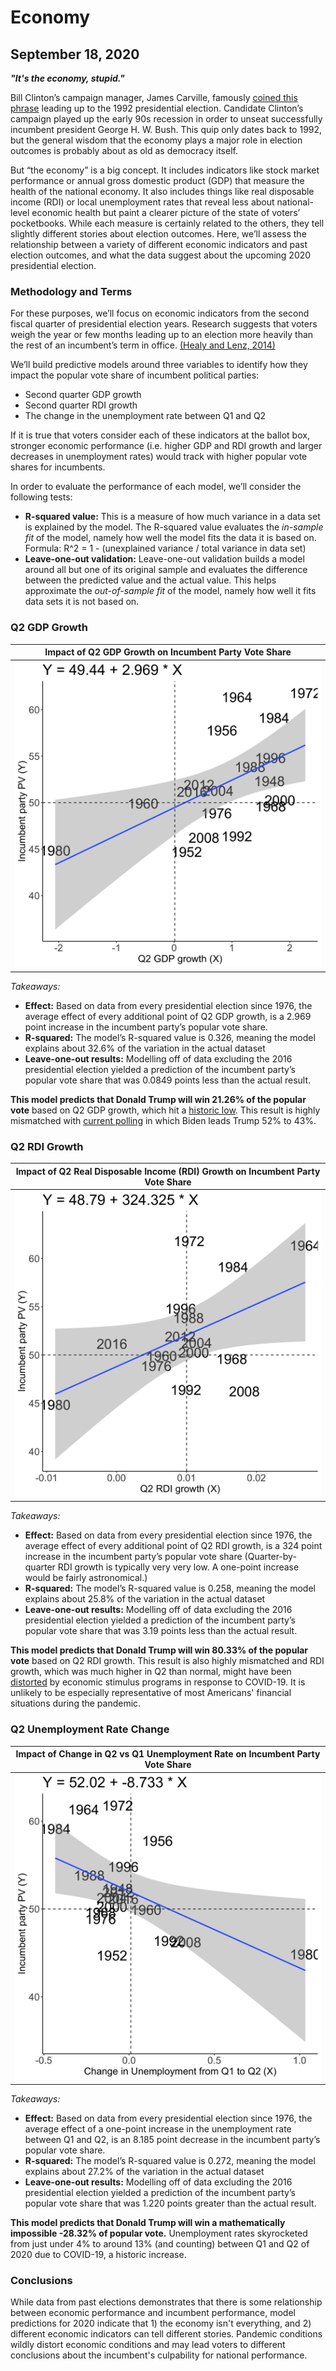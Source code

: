 # Economy
## September 18, 2020

**_"It's the economy, stupid."_**

Bill Clinton’s campaign manager, James Carville, famously [coined this phrase](https://www.cnn.com/2020/05/08/opinions/economy-2020-election-trump-biden-zelizer/index.html) leading up to the 1992 presidential election. Candidate Clinton’s campaign played up the early 90s recession in order to unseat successfully incumbent president George H. W. Bush. This quip only dates back to 1992, but the general wisdom that the economy plays a major role in election outcomes is probably about as old as democracy itself.

But “the economy” is a big concept. It includes indicators like stock market performance or annual gross domestic product (GDP) that measure the health of the national economy. It also includes things like real disposable income (RDI) or local unemployment rates that reveal less about national-level economic health but paint a clearer picture of the state of voters’ pocketbooks. While each measure is certainly related to the others, they tell slightly different stories about election outcomes. Here, we’ll assess the relationship between a variety of different economic indicators and past election outcomes, and what the data suggest about the upcoming 2020 presidential election.

### Methodology and Terms
For these purposes, we’ll focus on economic indicators from the second fiscal quarter of presidential election years. Research suggests that voters weigh the year or few months leading up to an election more heavily than the rest of an incumbent’s term in office. [(Healy and Lenz, 2014)](https://hollis.harvard.edu/primo-explore/fulldisplay?docid=TN_cdi_gale_infotracacademiconefile_A354446646&context=PC&vid=HVD2&search_scope=everything&tab=everything&lang=en_US)


We’ll build predictive models around three variables to identify how they impact the popular vote share of incumbent political parties:
- Second quarter GDP growth
- Second quarter RDI growth
- The change in the unemployment rate between Q1 and Q2

If it is true that voters consider each of these indicators at the ballot box, stronger economic performance (i.e. higher GDP and RDI growth and larger decreases in unemployment rates) would track with higher popular vote shares for incumbents.

In order to evaluate the performance of each model, we’ll consider the following tests:
- **R-squared value:** This is a measure of how much variance in a data set is explained by the model. The R-squared value evaluates the _in-sample fit_ of the model, namely how well the model fits the data it is based on. Formula: R^2 = 1 - (unexplained variance / total variance in data set)
- **Leave-one-out validation:** Leave-one-out validation builds a model around all but one of its original sample and evaluates the difference between the predicted value and the actual value. This helps approximate the _out-of-sample fit_ of the model, namely how well it fits data sets it is not based on.

### Q2 GDP Growth

| Impact of Q2 GDP Growth on Incumbent Party Vote Share   |  
:-------------------------:|
| ![](figures/q2_gdp_plot.png)|  

_Takeaways:_
- **Effect:** Based on data from every presidential election since 1976, the average effect of every additional point of Q2 GDP growth, is a 2.969 point increase in the incumbent party’s popular vote share. 
- **R-squared:** The model’s R-squared value is 0.326, meaning the model explains about 32.6% of the variation in the actual dataset
- **Leave-one-out results:** Modelling off of data excluding the 2016 presidential election yielded a prediction of the incumbent party’s popular vote share that was 0.0849 points less than the actual result.

**This model predicts that Donald Trump will win 21.26% of the popular vote** based on Q2 GDP growth, which hit a [historic low](https://www.washingtonpost.com/business/2020/07/30/gdp-q2-coronavirus/). This result is highly mismatched with [current polling](https://www.npr.org/2020/09/18/914103948/poll-biden-maintains-lead-over-trump) in which Biden leads Trump 52% to 43%. 

### Q2 RDI Growth

| Impact of Q2 Real Disposable Income (RDI) Growth on Incumbent Party Vote Share   |  
:-------------------------:|
| ![](figures/q2_rdi_plot.png)|  

_Takeaways:_
- **Effect:** Based on data from every presidential election since 1976, the average effect of every additional point of Q2 RDI growth, is a 324 point increase in the incumbent party’s popular vote share (Quarter-by-quarter RDI growth is typically very very low. A one-point increase would be fairly astronomical.)
- **R-squared:** The model’s R-squared value is 0.258, meaning the model explains about 25.8% of the variation in the actual dataset
- **Leave-one-out results:** Modelling off of data excluding the 2016 presidential election yielded a prediction of the incumbent party’s popular vote share that was 3.19 points less than the actual result.

**This model predicts that Donald Trump will win 80.33% of the popular vote** based on Q2 RDI growth. This result is also highly mismatched and RDI growth, which was much higher in Q2 than normal, might have been [distorted](https://www.bea.gov/news/2020/gross-domestic-product-2nd-quarter-2020-advance-estimate-and-annual-update) by economic stimulus programs in response to COVID-19. It is unlikely to be especially representative of most Americans' financial situations during the pandemic.

### Q2 Unemployment Rate Change

| Impact of Change in Q2 vs Q1 Unemployment Rate on Incumbent Party Vote Share |  
:-------------------------:|
| ![](figures/q2_unchange_plot.png)|  

_Takeaways:_
- **Effect:** Based on data from every presidential election since 1976, the average effect of a one-point increase in the unemployment rate between Q1 and Q2, is an 8.185 point decrease in the incumbent party’s popular vote share. 
- **R-squared:** The model’s R-squared value is 0.272, meaning the model explains about 27.2% of the variation in the actual dataset
- **Leave-one-out results:** Modelling off of data excluding the 2016 presidential election yielded a prediction of the incumbent party’s popular vote share that was 1.220 points greater than the actual result.

**This model predicts that Donald Trump will win a mathematically impossible -28.32% of popular vote.** Unemployment rates skyrocketed from just under 4% to around 13% (and counting) between Q1 and Q2 of 2020 due to COVID-19, a historic increase.

### Conclusions

While data from past elections demonstrates that there is some relationship between economic performance and incumbent performance, model predictions for 2020 indicate that 1) the economy isn't everything, and 2) different economic indicators can tell different stories. Pandemic conditions wildly distort economic conditions and may lead voters to different conclusions about the incumbent's culpability for national performance. 



